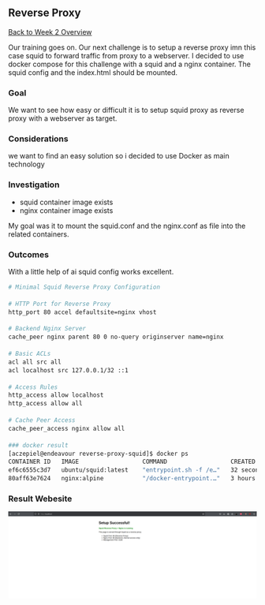 ## Reverse Proxy

[Back to Week 2 Overview](../../journal/week2/README.md)<br/>


Our training goes on. Our next challenge is to setup a reverse proxy imn this case squid to forward traffic from proxy to a webserver. 
I decided to use docker compose for this challenge with a squid and a nginx container. 
The squid config and the index.html should be mounted.


### Goal 

We want to see how easy or difficult it is to setup squid proxy as reverse proxy with a webserver as target.

### Considerations 

we want to find an easy solution so i decided to use Docker as main technology

### Investigation

* squid container image exists 
* nginx container image exists 

My goal was it to mount the squid.conf and the nginx.conf as file into the related containers.

### Outcomes 

With a little help of ai squid config works excellent. 

```bash
# Minimal Squid Reverse Proxy Configuration

# HTTP Port for Reverse Proxy
http_port 80 accel defaultsite=nginx vhost

# Backend Nginx Server
cache_peer nginx parent 80 0 no-query originserver name=nginx

# Basic ACLs
acl all src all
acl localhost src 127.0.0.1/32 ::1

# Access Rules
http_access allow localhost
http_access allow all

# Cache Peer Access
cache_peer_access nginx allow all

### docker result 
[aczepiel@endeavour reverse-proxy-squid]$ docker ps 
CONTAINER ID   IMAGE                  COMMAND                  CREATED          STATUS          PORTS                                                                              NAMES
ef6c6555c3d7   ubuntu/squid:latest    "entrypoint.sh -f /e…"   32 seconds ago   Up 30 seconds   0.0.0.0:80->80/tcp, [::]:80->80/tcp, 0.0.0.0:3128->3128/tcp, [::]:3128->3128/tcp   squid-proxy
80aff63e7624   nginx:alpine           "/docker-entrypoint.…"   3 hours ago      Up 30 seconds              

```

### Result Webesite 

![](./website.png)
